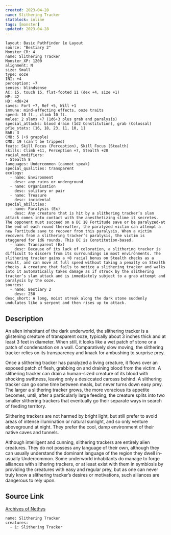 ```yaml
---
created: 2023-04-28
name: Slithering Tracker
statblock: inline
tags: [monster]
updated: 2023-04-28
---
```

```statblock
layout: Basic Pathfinder 1e Layout
source: "Bestiary 2"
Monster_CR: 4
name: Slithering Tracker
Monster_XP: 1200
alignment: N
size: Small
type: ooze
INI: +4
perception: +7
senses: blindsense
AC: 15, touch 15, flat-footed 11 (dex +4, size +1)
HP: 42
HD: 4d8+24
saves: Fort +7, Ref +5, Will +1
immune: mind-affecting effects, ooze traits
speed: 10 ft., climb 10 ft.
melee: 2 slams +7 (1d6+3 plus grab and paralysis)
special_attacks: blood drain (1d2 Constitution), grab (Colossal)
pf1e_stats: [16, 18, 23, 11, 10, 1]
BAB: 3
CMB: 5 (+9 grapple)
CMD: 19 (can’t be tripped)
feats: Skill Focus (Perception), Skill Focus (Stealth)
skills: Climb +11, Perception +7, Stealth +20
racial_modifiers:
- Stealth 8
languages: Undercommon (cannot speak)
special_qualities: transparent
ecology:
  - name: Environment
    desc: any ruins or underground
  - name: Organisation
    desc: solitary or pair
  - name: Treasure
    desc: incidental
special_abilities:
  - name: Paralysis (Ex)
    desc: Any creature that is hit by a slithering tracker’s slam attack comes into contact with the anesthetizing slime it secretes. The opponent must succeed on a DC 18 Fortitude save or be paralyzed-at the end of each round thereafter, the paralyzed victim can attempt a new Fortitude save to recover from this paralysis. When a victim recovers from a slithering tracker’s paralysis, the victim is staggered for 1d6 rounds. This DC is Constitution-based.
  - name: Transparent (Ex)
    desc: Because of its lack of coloration, a slithering tracker is difficult to discern from its surroundings in most environments. The slithering tracker gains a +8 racial bonus on Stealth checks as a result, and can move at full speed without taking a penalty on Stealth checks. A creature that fails to notice a slithering tracker and walks into it automatically takes damage as if struck by the slithering tracker’s slam attack and is immediately subject to a grab attempt and paralysis by the ooze.
sources:
  - name: Bestiary 2
    desc: 250
desc_short: A long, moist streak along the dark stone suddenly undulates like a serpent and then rises up to attack.
```
## Description
An alien inhabitant of the dark underworld, the slithering tracker is a glistening creature of transparent ooze, typically about 3 inches thick and at least 3 feet in diameter. When still, it looks like a wet patch of stone or a patch of condensation on a wall. Comparatively slow moving, the slithering tracker relies on its transparency and knack for ambushing to surprise prey.

Once a slithering tracker has paralyzed a living creature, it flows over an exposed patch of flesh, grabbing on and draining blood from the victim. A slithering tracker can drain a human-sized creature of its blood with shocking swiftness, leaving only a desiccated carcass behind. A slithering tracker can go some time between meals, but never turns down easy prey. The larger a slithering tracker grows, the more voracious its appetite becomes, until, after a particularly large feeding, the creature splits into two smaller slithering trackers that eventually go their separate ways in search of feeding territory.

Slithering trackers are not harmed by bright light, but still prefer to avoid areas of intense illumination or natural sunlight, and so only venture aboveground at night. They prefer the cool, damp environment of their native caves and tunnels.

Although intelligent and cunning, slithering trackers are entirely alien creatures. They do not possess any language of their own, although they can usually understand the dominant language of the region they dwell in-usually Undercommon. Some underworld inhabitants do manage to forge alliances with slithering trackers, or at least exist with them in symbiosis by providing the creatures with easy and regular prey, but as one can never truly know a slithering tracker’s desires or motivations, such alliances are dangerous to rely upon.
## Source Link
[Archives of Nethys](https://aonprd.com/MonsterDisplay.aspx?ItemName=Slithering%20Tracker)
```encounter-table
name: Slithering Tracker
creatures:
  - 1: Slithering Tracker
```
